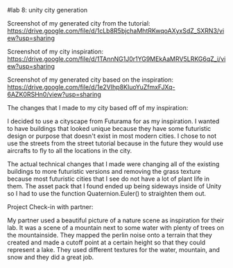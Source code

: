 #lab 8: unity city generation

Screenshot of my generated city from the tutorial: https://drive.google.com/file/d/1cLb8R5bjchaMhtRKwqoAXyxSdZ_SXRN3/view?usp=sharing

Screenshot of my city inspiration: https://drive.google.com/file/d/1TAnnNG1J0r1YG9MEkAaMRV5LRKG6qZ_i/view?usp=sharing

Screenshot of my generated city based on the inspiration: https://drive.google.com/file/d/1e2VIhp8KIuoYuZfmxFJXq-6AZK0RSHn0/view?usp=sharing

The changes that I made to my city based off of my inspiration:

I decided to use a cityscape from Futurama for as my inspiration. I wanted to have buildings that looked unique because they have some futuristic design or purpose that doesn't exist in most modern cities. I chose to not use the streets from the street tutorial because in the future they would use aircrafts to fly to all the locations in the city.

The actual technical changes that I made were changing all of the existing buildings to more futuristic versions and removing the grass texture because most futuristic cities that I see do not have a lot of plant life in them. The asset pack that I found ended up being sideways inside of Unity so I had to use the function Quaternion.Euler() to straighten them out.

Project Check-in with partner:

My partner used a beautiful picture of a nature scene as inspiration for their lab. It was a scene of a mountain next to some water with plenty of trees on the mountainside. They mapped the perlin noise onto a terrain that they created and made a cutoff point at a certain height so that they could represent a lake. They used different textures for the water, mountain, and snow and they did a great job.